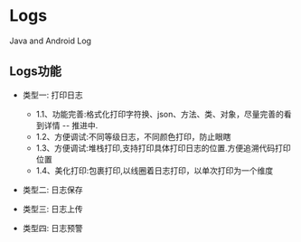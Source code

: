 # Logs

Java and Android Log

## Logs功能

* 类型一: 打印日志
  * 1.1、功能完善:格式化打印字符换、json、方法、类、对象，尽量完善的看到详情 -- 推进中.
  * 1.2、方便调试:不同等级日志，不同颜色打印，防止眼瞎
  * 1.3、方便调试:堆栈打印,支持打印具体打印日志的位置.方便追溯代码打印位置
  * 1.4、美化打印:包裹打印,以线圈着日志打印，以单次打印为一个维度

* 类型二: 日志保存

* 类型三: 日志上传

* 类型四: 日志预警
